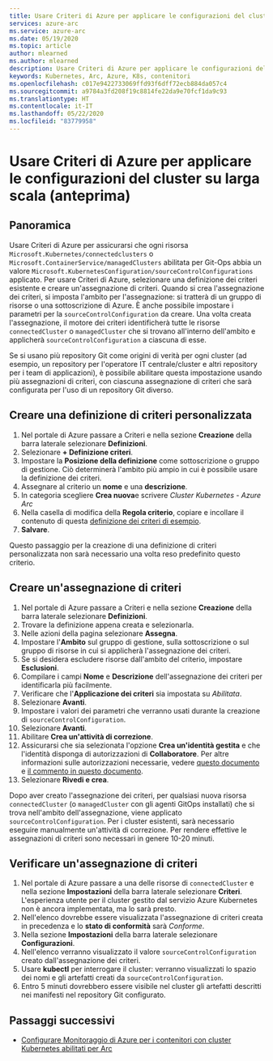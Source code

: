 ```yaml
---
title: Usare Criteri di Azure per applicare le configurazioni del cluster su larga scala (anteprima)
services: azure-arc
ms.service: azure-arc
ms.date: 05/19/2020
ms.topic: article
author: mlearned
ms.author: mlearned
description: Usare Criteri di Azure per applicare le configurazioni del cluster su larga scala
keywords: Kubernetes, Arc, Azure, K8s, contenitori
ms.openlocfilehash: c017e9422733069ffd93f6dff72ecb884da057c4
ms.sourcegitcommit: a9784a3fd208f19c8814fe22da9e70fcf1da9c93
ms.translationtype: HT
ms.contentlocale: it-IT
ms.lasthandoff: 05/22/2020
ms.locfileid: "83779958"
---
```

# <a name="use-azure-policy-to-apply-cluster-configurations-at-scale-preview"></a>Usare Criteri di Azure per applicare le configurazioni del cluster su larga scala (anteprima)

## <a name="overview"></a>Panoramica

Usare Criteri di Azure per assicurarsi che ogni risorsa `Microsoft.Kubernetes/connectedclusters` o `Microsoft.ContainerService/managedClusters` abilitata per Git-Ops abbia un valore `Microsoft.KubernetesConfiguration/sourceControlConfigurations` applicato.  Per usare Criteri di Azure, selezionare una definizione dei criteri esistente e creare un'assegnazione di criteri.  Quando si crea l'assegnazione dei criteri, si imposta l'ambito per l'assegnazione: si tratterà di un gruppo di risorse o una sottoscrizione di Azure.  È anche possibile impostare i parametri per la `sourceControlConfiguration` da creare.  Una volta creata l'assegnazione, il motore dei criteri identificherà tutte le risorse `connectedCluster` o `managedCluster` che si trovano all'interno dell'ambito e applicherà `sourceControlConfiguration` a ciascuna di esse.

Se si usano più repository Git come origini di verità per ogni cluster (ad esempio, un repository per l'operatore IT centrale/cluster e altri repository per i team di applicazioni), è possibile abilitare questa impostazione usando più assegnazioni di criteri, con ciascuna assegnazione di criteri che sarà configurata per l'uso di un repository Git diverso.

## <a name="create-a-custom-policy-definition"></a>Creare una definizione di criteri personalizzata

1. Nel portale di Azure passare a Criteri e nella sezione **Creazione** della barra laterale selezionare **Definizioni**.
2. Selezionare **+ Definizione criteri**.
3. Impostare la **Posizione della definizione** come sottoscrizione o gruppo di gestione.  Ciò determinerà l'ambito più ampio in cui è possibile usare la definizione dei criteri.
4. Assegnare al criterio un **nome** e una **descrizione**.
5. In categoria scegliere **Crea nuova**e scrivere *Cluster Kubernetes - Azure Arc*
6. Nella casella di modifica della **Regola criterio**, copiare e incollare il contenuto di questa [definizione dei criteri di esempio](https://raw.githubusercontent.com/Azure/arc-k8s-demo/master/policy/Ensure-GitOps-configuration-for-Kubernetes-cluster.json).
7. **Salvare**.

Questo passaggio per la creazione di una definizione di criteri personalizzata non sarà necessario una volta reso predefinito questo criterio.

## <a name="create-a-policy-assignment"></a>Creare un'assegnazione di criteri

1. Nel portale di Azure passare a Criteri e nella sezione **Creazione** della barra laterale selezionare **Definizioni**.
2. Trovare la definizione appena creata e selezionarla.
3. Nelle azioni della pagina selezionare **Assegna**.
4. Impostare l'**Ambito** sul gruppo di gestione, sulla sottoscrizione o sul gruppo di risorse in cui si applicherà l'assegnazione dei criteri.
5. Se si desidera escludere risorse dall'ambito del criterio, impostare **Esclusioni**.
6. Compilare i campi **Nome** e **Descrizione** dell'assegnazione dei criteri per identificarla più facilmente.
7. Verificare che l'**Applicazione dei criteri** sia impostata su *Abilitata*.
8. Selezionare **Avanti**.
9. Impostare i valori dei parametri che verranno usati durante la creazione di `sourceControlConfiguration`.
10. Selezionare **Avanti**.
11. Abilitare **Crea un'attività di correzione**.
12. Assicurarsi che sia selezionata l'opzione **Crea un'identità gestita** e che l'identità disponga di autorizzazioni di **Collaboratore**.  Per altre informazioni sulle autorizzazioni necessarie, vedere [questo documento](https://docs.microsoft.com/azure/governance/policy/assign-policy-portal) e [il commento in questo documento](https://docs.microsoft.com/azure/governance/policy/how-to/remediate-resources).
13. Selezionare **Rivedi e crea**.

Dopo aver creato l'assegnazione dei criteri, per qualsiasi nuova risorsa `connectedCluster` (o `managedCluster` con gli agenti GitOps installati) che si trova nell'ambito dell'assegnazione, viene applicato `sourceControlConfiguration`.  Per i cluster esistenti, sarà necessario eseguire manualmente un'attività di correzione.  Per rendere effettive le assegnazioni di criteri sono necessari in genere 10-20 minuti.

## <a name="verify-a-policy-assignment"></a>Verificare un'assegnazione di criteri

1. Nel portale di Azure passare a una delle risorse di `connectedCluster` e nella sezione **Impostazioni** della barra laterale selezionare **Criteri**. L'esperienza utente per il cluster gestito dal servizio Azure Kubernetes non è ancora implementata, ma lo sarà presto.
2. Nell'elenco dovrebbe essere visualizzata l'assegnazione di criteri creata in precedenza e lo **stato di conformità** sarà *Conforme*.
3. Nella sezione **Impostazioni** della barra laterale selezionare **Configurazioni**.
4. Nell'elenco verranno visualizzato il valore `sourceControlConfiguration` creato dall'assegnazione dei criteri.
5. Usare **kubectl** per interrogare il cluster: verranno visualizzati lo spazio dei nomi e gli artefatti creati da `sourceControlConfiguration`.
6. Entro 5 minuti dovrebbero essere visibile nel cluster gli artefatti descritti nei manifesti nel repository Git configurato.

## <a name="next-steps"></a>Passaggi successivi

* [Configurare Monitoraggio di Azure per i contenitori con cluster Kubernetes abilitati per Arc](./deploy-azure-monitor-for-containers.md)
